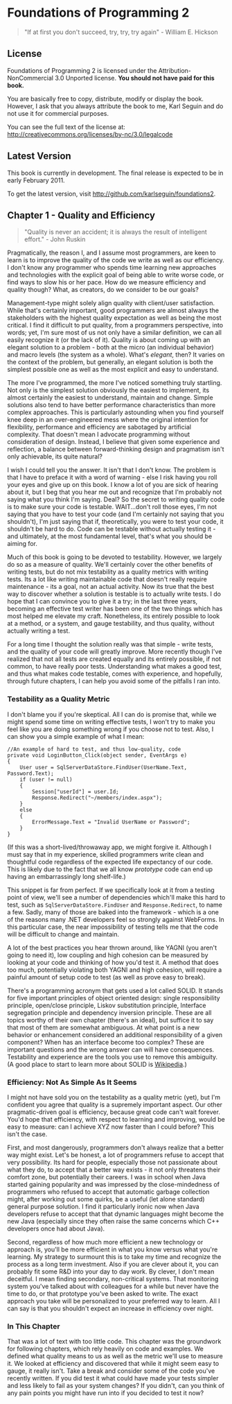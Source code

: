 # Foundations of Programming 2 #
> "If at first you don't succeed, try, try, try again" - William E. Hickson

## License ##
Foundations of Programming 2 is licensed under the Attribution-NonCommercial 3.0 Unported license. **You should not have paid for this book.**

You are basically free to copy, distribute, modify or display the book. However, I ask that you always attribute the book to me, Karl Seguin and do not use it for commercial purposes.

You can see the full text of the license at:
<http://creativecommons.org/licenses/by-nc/3.0/legalcode>

## Latest Version ##
This book is currently in development. The final release is expected to be in early February 2011.

To get the latest version, visit <http://github.com/karlseguin/foundations2>.

## Chapter 1 - Quality and Efficiency ##
>"Quality is never an accident; it is always the result of intelligent effort." - John Ruskin

Pragmatically, the reason I, and I assume most programmers, are keen to learn is to improve the quality of the code we write as well as our efficiency. I don't know any programmer who spends time learning new approaches and technologies with the explicit goal of being able to write worse code, or find ways to slow his or her pace. How do we measure efficiency and quality though? What, as creators, do we consider to be our goals?

Management-type might solely align quality with client/user satisfaction. While that's certainly important, good programmers are almost always the stakeholders with the highest quality expectation as well as being the most critical. I find it difficult to put quality, from a programmers perspective, into words; yet, I'm sure most of us not only have a similar definition, we can all easily recognize it (or the lack of it). Quality is about coming up with an elegant solution to a problem - both at the micro (an individual behavior) and macro levels (the system as a whole). What's *elegant*, then? It varies on the context of the problem, but generally, an elegant solution is both the simplest possible one as well as the most explicit and easy to understand.

The more I've programmed, the more I've noticed something truly startling. Not only is the simplest solution obviously the easiest to implement, its almost certainly the easiest to understand, maintain and change. Simple solutions also tend to have better performance characteristics than more complex approaches. This is particularly astounding when you find yourself knee deep in an over-engineered mess where the original intention for flexibility, performance and efficiency are sabotaged by artificial complexity. That doesn't mean I advocate programming without consideration of design. Instead, I believe that given some experience and reflection, a balance between forward-thinking design and pragmatism isn't only achievable, its quite natural?

I wish I could tell you the answer. It isn't that I don't know. The problem is that I have to preface it with a word of warning - else I risk having you roll your eyes and give up on this book. I know a lot of you are sick of hearing about it, but I beg that you hear me out and recognize that I'm probably not saying what you think I'm saying. Deal? So the secret to writing quality code is to make sure your code is testable. WAIT...don't roll those eyes, I'm not saying that you have to test your code (and I'm certainly not saying that you shouldn't), I'm just saying that if, theoretically, you were to test your code, it shouldn't be hard to do. Code can be testable without actually testing it - and ultimately, at the most fundamental level, that's what you should be aiming for.

Much of this book is going to be devoted to testability. However, we largely do so as a measure of quality. We'll certainly cover the other benefits of writing tests, but do not mix testability as a quality metrics with writing tests. Its a lot like writing maintainable code that doesn't really require maintenance - its a goal, not an actual activity.  Now its true that the best way to discover whether a solution is testable is to actually write tests. I do hope that I can convince you to give it a try; in the last three years, becoming an effective test writer has been one of the two things which has most helped me elevate my craft. Nonetheless, its entirely possible to look at a method, or a system, and gauge testability, and thus quality, without actually writing a test.

For a long time I thought the solution really was that simple - write tests, and the quality of your code will greatly improve. More recently though I've realized that not all tests are created equally and its entirely possible, if not common, to have really poor tests. Understanding what makes a good test, and thus what makes code testable, comes with experience, and hopefully, through future chapters, I can help you avoid some of the pitfalls I ran into.

### Testability as a Quality Metric ###
I don't blame you if you're skeptical. All I can do is promise that, while we might spend some time on writing effective tests, I won't try to make you feel like you are doing something wrong if you choose not to test. Also, I can show you a simple example of what I mean:

	//An example of hard to test, and thus low-quality, code
	private void LoginButton_Click(object sender, EventArgs e)
	{
		User user = SqlServerDataStore.FindUser(UserName.Text, Password.Text);
		if (user != null)
		{
			Session["userId"] = user.Id;
			Response.Redirect("~/members/index.aspx");
		}
		else
		{
			ErrorMessage.Text = "Invalid UserName or Password";
		}
	}
(If this was a short-lived/throwaway app, we might forgive it. Although I must say that in my experience, skilled programmers write clean and thoughtful code regardless of the expected life expectancy of our code. This is likely due to the fact that we all know *prototype* code can end up having an embarrassingly long shelf-life.)
 
This snippet is far from perfect. If we specifically look at it from a testing point of view, we'll see a number of dependencies which'll make this hard to test, such as `SqlServerDataStore.FindUser` and `Response.Redirect`, to name a few. Sadly, many of those are baked into the framework - which is a one of the reasons many .NET developers feel so strongly against WebForms. In this particular case, the near impossibility of testing tells me that the code will be difficult to change and maintain.

A lot of the best practices you hear thrown around, like YAGNI (you aren't going to need it), low coupling and high cohesion can be measured by looking at your code and thinking of how you'd test it. A method that does too much, potentially violating both YAGNI and high cohesion, will require a painful amount of setup code to test (as well as prove easy to break).

There's a programming acronym that gets used a lot called SOLID. It stands for five important principles of object oriented design: single responsibility principle, open/close principle, Liskov substitution principle, Interface segregation principle and dependency inversion principle. These are all topics worthy of their own chapter (there's an ideal), but suffice it to say that most of them are somewhat ambiguous. At what point is a new behavior or enhancement considered an additional responsibility of a given component? When has an interface become too complex? These are important questions and the wrong answer can will have consequences. Testability and experience are the tools you use to remove this ambiguity. (A good place to start to learn more about SOLID is <a href="http://en.wikipedia.org/wiki/Solid_(object-oriented_design)">Wikipedia</a>.)

### Efficiency: Not As Simple As It Seems ###
I might not have sold you on the testability as a quality metric (yet), but I'm confident you agree that quality is a supremely important aspect. Our other pragmatic-driven goal is efficiency, because great code can't wait forever. You'd hope that efficiency, with respect to learning and improving, would be easy to measure: can I achieve XYZ now faster than I could before? This isn't the case. 

First, and most dangerously, programmers don't always realize that a better way might exist. Let's be honest, a lot of programmers refuse to accept that very possibility. Its hard for people, especially those not passionate about what they do, to accept that a better way exists - it not only threatens their comfort zone, but potentially their careers. I was in school when Java started gaining popularity and was impressed by the close-mindedness of programmers who refused to accept that automatic garbage collection might, after working out some quirks, be a useful (let alone standard) general purpose solution. I find it particularly ironic now when Java developers refuse to accept that that dynamic languages might become the new Java (especially since they often raise the same concerns which C++ developers once had about Java).

Second, regardless of how much more efficient a new technology or approach is, you'll be more efficient in what you know versus what you're learning. My strategy to surmount this is to take my time and recognize the process as a long term investment. Also if you are clever about it, you can probably fit some R&D into your day to day work. By clever, I don't mean deceitful. I mean finding secondary, non-critical systems. That monitoring system you've talked about with colleagues for a while but never have the time to do, or that prototype you've been asked to write. The exact approach you take will be personalized to your preferred way to learn. All I can say is that you shouldn't expect an increase in efficiency over night.

### In This Chapter ###
That was a lot of text with too little code. This chapter was the groundwork for following chapters, which rely heavily on code and examples. We defined what quality means to us as well as the metric we'll use to measure it. We looked at efficiency and discovered that while it might seem easy to gauge, it really isn't. Take a break and consider some of the code you've recently written. If you did test it what could have made your tests simpler and less likely to fail as your system changes? If you didn't, can you think of any pain points you might have run into if you decided to test it now?